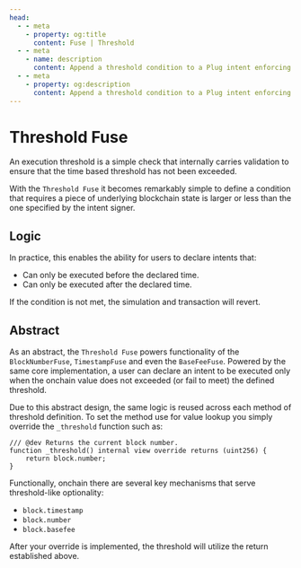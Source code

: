 ```yaml
---
head:
  - - meta
    - property: og:title
      content: Fuse | Threshold
  - - meta
    - name: description
      content: Append a threshold condition to a Plug intent enforcing the value is within range.
  - - meta
    - property: og:description
      content: Append a threshold condition to a Plug intent enforcing the value is within range.
---
```


# Threshold Fuse

An execution threshold is a simple check that internally carries validation to ensure that the time based threshold has not been exceeded.

With the `Threshold Fuse` it becomes remarkably simple to define a condition that requires a piece of underlying blockchain state is larger or less than the one specified by the intent signer.

## Logic

In practice, this enables the ability for users to declare intents that:

- Can only be executed before the declared time.
- Can only be executed after the declared time.

If the condition is not met, the simulation and transaction will revert.

## Abstract

As an abstract, the `Threshold Fuse` powers functionality of the `BlockNumberFuse`, `TimestampFuse` and even the `BaseFeeFuse`. Powered by the same core implementation, a user can declare an intent to be executed only when the onchain value does not exceeded (or fail to meet) the defined threshold.

Due to this abstract design, the same logic is reused across each method of threshold definition. To set the method use for value lookup you simply override the `_threshold` function such as:

```solidity
/// @dev Returns the current block number.
function _threshold() internal view override returns (uint256) {
    return block.number;
}
```

Functionally, onchain there are several key mechanisms that serve threshold-like optionality:

- `block.timestamp`
- `block.number`
- `block.basefee`

After your override is implemented, the threshold will utilize the return established above.
